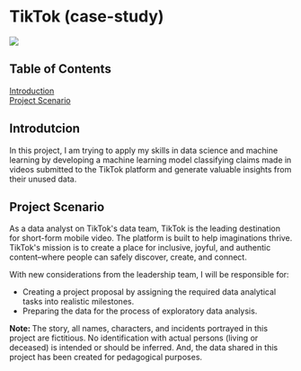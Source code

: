 # TikTok (case-study)
<img src="https://d3c33hcgiwev3.cloudfront.net/imageAssetProxy.v1/HA6M1q7ZQkKp4TJRLu2L7A_738f7da548fa408bbd31d46074d4c7f1_image.png?expiry=1694131200000&hmac=KZ0jBZuR8TWizNOxdKGVBrR0kv1U3ktL0jiZQitcd6k"/><br>

## Table of Contents
[Introduction](#introduction)<br>
[Project Scenario](#project_scenario)<br>

<a id="introduction"></a>
## Introdutcion
In this project, I am trying to apply my skills in data science and machine learning by developing a machine learning model classifying claims made in videos submitted to the TikTok platform and generate valuable insights from their unused data.

<a id="project_scenario"></a>
## Project Scenario
As a data analyst on TikTok's data team, TikTok is the leading destination for short-form mobile video. The platform is built to help imaginations thrive. TikTok's mission is to create a place for inclusive, joyful, and authentic content–where people can safely discover, create, and connect.

With new considerations from the leadership team, I will be responsible for:
- Creating a project proposal by assigning the required data analytical tasks into realistic milestones.
- Preparing the data for the process of exploratory data analysis.

<strong> Note: </strong>The story, all names, characters, and incidents portrayed in this project are fictitious. No identification with actual persons (living or deceased) is intended or should be inferred. And, the data shared in this project has been created for pedagogical purposes. 
